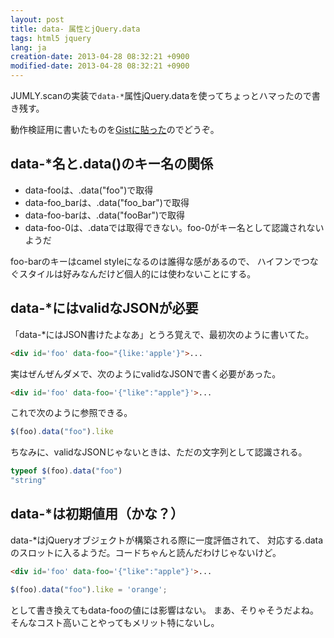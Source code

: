 ```yaml
---
layout: post
title: data- 属性とjQuery.data
tags: html5 jquery
lang: ja
creation-date: 2013-04-28 08:32:21 +0900
modified-date: 2013-04-28 08:32:21 +0900
---
```

JUMLY.scanの実装で`data-*`属性jQuery.dataを使ってちょっとハマったので書き残す。

動作検証用に書いたものを[Gistに貼った](https://gist.github.com/tmtk75/5475559)のでどうぞ。

## data-*名と.data()のキー名の関係
- data-fooは、.data("foo")で取得
- data-foo\_barは、.data("foo\_bar")で取得
- data-foo-barは、.data("fooBar")で取得
- data-foo-0は、.dataでは取得できない。foo-0がキー名として認識されないようだ

foo-barのキーはcamel styleになるのは誰得な感があるので、
ハイフンでつなぐスタイルは好みなんだけど個人的には使わないことにする。



## data-*にはvalidなJSONが必要
「data-*にはJSON書けたよなあ」とうろ覚えで、最初次のように書いてた。

```html
<div id='foo' data-foo="{like:'apple'}">...
```

実はぜんぜんダメで、次のようにvalidなJSONで書く必要があった。

```html
<div id='foo' data-foo='{"like":"apple"}'>...
```

これで次のように参照できる。

```javascript
$(foo).data("foo").like
```

ちなみに、validなJSONじゃないときは、ただの文字列として認識される。

```javascript
typeof $(foo).data("foo")
"string"
```



## data-*は初期値用（かな？）

data-*はjQueryオブジェクトが構築される際に一度評価されて、
対応する.dataのスロットに入るようだ。コードちゃんと読んだわけじゃないけど。

```html
<div id='foo' data-foo='{"like":"apple"}'>...
```

```javascript
$(foo).data("foo").like = 'orange';
```

として書き換えてもdata-fooの値には影響はない。
まあ、そりゃそうだよね。そんなコスト高いことやってもメリット特にないし。
